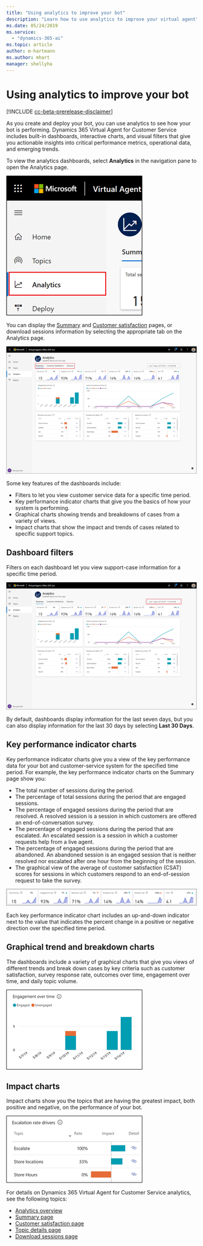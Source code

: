 ```yaml
---
title: "Using analytics to improve your bot"
description: "Learn how to use analytics to improve your virtual agent"
ms.date: 05/24/2019
ms.service:
  - "dynamics-365-ai"
ms.topic: article
author: m-hartmann
ms.author: mhart
manager: shellyha
---
```


# Using analytics to improve your bot

[!INCLUDE [cc-beta-prerelease-disclaimer](../includes/cc-beta-prerelease-disclaimer.md)]

As you create and deploy your bot, you can use analytics to see how your bot is performing. Dynamics 365 Virtual Agent for Customer Service includes built-in dashboards, interactive charts, and visual filters that give you actionable insights into critical performance metrics, operational data, and emerging trends.

To view the analytics dashboards, select **Analytics** in the navigation pane to open the Analytics page.

![Open Analytics page](media/open-analytics.png)

You can display the [Summary](analytics-summary.md) and [Customer satisfaction](analytics-csat.md) pages, or download sessions information by selecting the appropriate tab on the Analytics page.

![Dashboard tabs](media/dashboard-tabs.png)

Some key features of the dashboards include:

* Filters to let you view customer service data for a specific time period.
* Key performance indicator charts that give you the basics of how your system is performing.
* Graphical charts showing trends and breakdowns of cases from a variety of views.
* Impact charts that show the impact and trends of cases related to specific support topics.

## Dashboard filters

Filters on each dashboard let you view support-case information for a specific time period.

![Dashboard filters](media/dashboard-filters.png)

By default, dashboards display information for the last seven days, but you can also display information for the last 30 days by selecting **Last 30 Days**.

## Key performance indicator charts

Key performance indicator charts give you a view of the key performance data for your bot and customer-service system for the specified time period. For example, the key performance indicator charts on the Summary page show you:

* The total number of sessions during the period.
* The percentage of total sessions during the period that are engaged sessions.
* The percentage of engaged sessions during the period that are resolved. A resolved session is a session in which customers are offered an end-of-conversation survey.
* The percentage of engaged sessions during the period that are escalated. An escalated session is a session in which a customer requests help from a live agent.
* The percentage of engaged sessions during the period that are abandoned. An abandoned session is an engaged session that is neither resolved nor escalated after one hour from the beginning of the session.
* The graphical view of the average of customer satisfaction (CSAT) scores for sessions in which customers respond to an end-of-session request to take the survey.

![KPI summary charts](media/summary-charts.png)

Each key performance indicator chart includes an up-and-down indicator next to the value that indicates the percent change in a positive or negative direction over the specified time period.

## Graphical trend and breakdown charts

The dashboards include a variety of graphical charts that give you views of different trends and break down cases by key criteria such as customer satisfaction, survey response rate, outcomes over time, engagement over time, and daily topic volume.

![Graphical charts](media/engagement-over-time.png)

## Impact charts

Impact charts show you the topics that are having the greatest impact, both positive and negative, on the performance of your bot.

![Impact charts](media/escalation-rate-drivers.png)



For details on Dynamics 365 Virtual Agent for Customer Service analytics, see the following topics:

* [Analytics overview](analytics-overview.md)
* [Summary page](analytics-summary.md)
* [Customer satisfaction page](analytics-CSAT.md)
* [Topic details page](analytics-topic-details.md)
* [Download sessions page](analytics-sessions.md)
